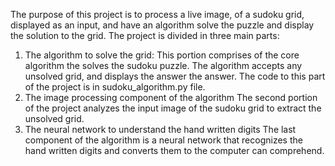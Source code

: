 The purpose of this project is to process a live image, of a sudoku grid, displayed as an input, and have an algorithm
solve the puzzle and display the solution to the grid.
The project is divided in three main parts:
1) The algorithm to solve the grid:
This portion comprises of the core algorithm the solves the sudoku puzzle. The algorithm accepts any unsolved grid, and
displays the answer the answer. The code to this part of the project is in sudoku_algorithm.py file.
2) The image processing component of the algorithm
The second portion of the project analyzes the input image of the sudoku grid to extract the unsolved grid.
3) The neural network to understand the hand written digits
The last component of the algorithm is a neural network that recognizes the hand written digits and converts them to
the computer can comprehend.

